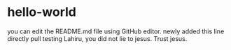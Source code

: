 # hello-world
you can edit the README.md file using GitHub editor.
newly added this line
directly pull testing
Lahiru, you did not lie to jesus. Trust jesus.
